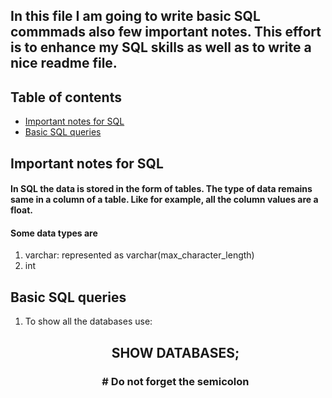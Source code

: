 
## In this file I am going to write basic SQL commmads also few important notes. This effort is to enhance my SQL skills as well as to write a nice readme file. 

## Table of contents
* [Important notes for SQL](#Important-notes-for-SQL)
* [Basic SQL queries](#Basic-SQL-queries)

## Important notes for SQL
#### In SQL the data is stored in the form of tables. The type of data remains same in a column of a table. Like for example, all the column values are a float.
#### Some data types are
1. varchar: represented as varchar(max_character_length)
2. int


## Basic SQL queries 

1. To show all the databases use:
    <div align="center">
    <h2>SHOW DATABASES;</h2>
    </div>
    <div align="center">
    <h3># Do not forget the semicolon</h3>
    </div>
